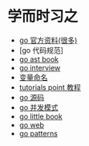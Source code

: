 # 学而时习之

- [go 官方资料(很多)](https://gitee.com/waterloocode/go/wikis/Learn?sort_id=3786971)
- [go 代码规范]
- [go ast book](https://github.com/chai2010/go-ast-book)
- [go interview](https://github.com/shomali11/go-interview)
- [变量命名](https://github.com/kettanaito/naming-cheatsheet)
- [tutorials point 教程](https://www.tutorialspoint.com/go/index.htm)
- [go 源码](https://gitee.com/waterloocode/go)
- [go 并发模式](https://gitee.com/waterloocode/go-concurrency-patterns)
- [go little book](https://www.openmymind.net/The-Little-Go-Book/)
- [go web]()
- [go patterns]()